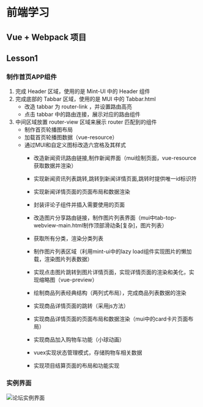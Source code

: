 # 前端学习

## Vue + Webpack 项目

## Lesson1
### 制作首页APP组件
1. 完成 Header 区域，使用的是 Mint-UI 中的 Header 组件
2. 完成底部的 Tabbar 区域，使用的是 MUI 中的 Tabbar.html 
    + 改造 tabbar 为 router-link ，并设置路由高亮
    + 点击 tabbar 中的路由连接，展示对应的路由组件
3. 中间区域放置 router-view 区域来展示 router 匹配到的组件
    + 制作首页轮播图布局
    + 加载首页轮播图数据（vue-resource）
    + 通过MUI和自定义图标改造六宫格及其样式
        + 改造新闻资讯路由链接,制作新闻界面（mui绘制页面，vue-resource获取数据并渲染）
        + 实现新闻资讯列表跳转,跳转到新闻详情页面,跳转时提供唯一id标识符
        + 实现新闻详情页面的页面布局和数据渲染
        + 封装评论子组件并插入需要使用的页面

        + 改造图片分享路由链接，制作图片列表界面（mui中tab-top-webview-main.html制作顶部滑动条[复杂]，图片列表）
        + 获取所有分类，渲染分类列表
        + 制作图片列表区域（利用mint-ui中的lazy load组件实现图片的懒加载，渲染图片列表数据）
        + 实现点击图片跳转到图片详情页面，实现详情页面的渲染和美化，实现缩略图（vue-preview）

        + 绘制商品列表经典结构（两列式布局），完成商品列表数据的渲染
        + 实现商品详情页面的跳转（采用js方法）
        + 实现商品详情页面的页面布局和数据渲染（mui中的card卡片页面布局）

        + 实现商品加入购物车功能（小球动画）
        + vuex实现状态管理模式，存储购物车相关数据
        + 实现项目结算页面的布局和功能实现
        
### 实例界面

![论坛实例界面](https://github.com/thrillbunny/VueLearn/blob/master/vue.gif)

